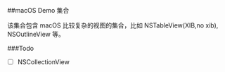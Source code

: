 

##macOS Demo 集合

该集合包含 macOS 比较复杂的视图的集合，比如 NSTableView(XIB,no xib), NSOutlineView 等。

###Todo

- [ ] NSCollectionView

